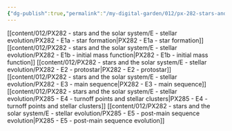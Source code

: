 ```yaml
---
{"dg-publish":true,"permalink":"/my-digital-garden/012/px-282-stars-and-the-solar-system/e-stellar-evolution/e-stellar-evolution/","created":"2024-11-25T10:50:32.000+00:00","updated":"2024-11-26T09:40:04.248+00:00"}
---
```


[[content/012/PX282 - stars and the solar system/E - stellar evolution/PX282 - E1a - star formation\|PX282 - E1a - star formation]]
[[content/012/PX282 - stars and the solar system/E - stellar evolution/PX282 - E1b - initial mass function\|PX282 - E1b - initial mass function]]
[[content/012/PX282 - stars and the solar system/E - stellar evolution/PX282 - E2 - protostar\|PX282 - E2 - protostar]]
[[content/012/PX282 - stars and the solar system/E - stellar evolution/PX282 - E3 - main sequence\|PX282 - E3 - main sequence]]
[[content/012/PX282 - stars and the solar system/E - stellar evolution/PX285 - E4 - turnoff points and stellar clusters\|PX285 - E4 - turnoff points and stellar clusters]]
[[content/012/PX282 - stars and the solar system/E - stellar evolution/PX285 - E5 - post-main sequence evolution\|PX285 - E5 - post-main sequence evolution]]
